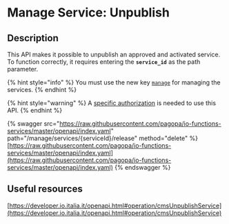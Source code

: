 # Manage Service: Unpublish

## Description

This API makes it possible to unpublish an approved and activated service. To function correctly, it requires entering the **`service_id`** as the path parameter.

{% hint style="info" %} You must use the new key [`manage`](../../function/publish-a-service/manage-key.md) for managing the services. {% endhint %}

{% hint style="warning" %} A [specific authorization](../../enabling/manage-services.md) is needed to use this API. {% endhint %}

{% swagger src="https://raw.githubusercontent.com/pagopa/io-functions-services/master/openapi/index.yaml" path="/manage/services/{serviceId}/release" method="delete" %} [https://raw.githubusercontent.com/pagopa/io-functions-services/master/openapi/index.yaml](https://raw.githubusercontent.com/pagopa/io-functions-services/master/openapi/index.yaml) {% endswagger %}

## Useful resources

[https://developer.io.italia.it/openapi.html#operation/cmsUnpublishService](https://developer.io.italia.it/openapi.html#operation/cmsUnpublishService)